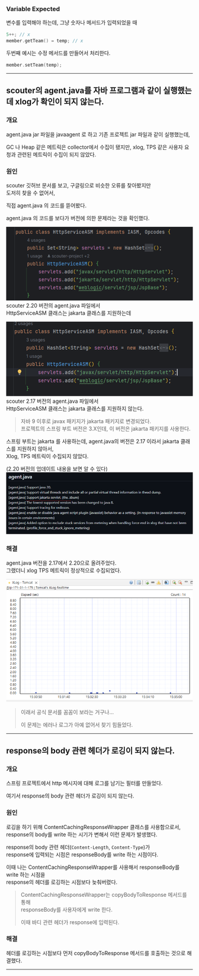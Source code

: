### Variable Expected

변수를 입력해야 하는데, 그냥 숫자나 메서드가 입력되었을 때

```cpp
5++; // x
member.getTeam() = temp; // x
```

두번째 예시는 수정 메서드를 만들어서 처리한다.

```cpp
member.setTeam(temp);
```

---

## scouter의 agent.java를 자바 프로그램과 같이 실행했는데 xlog가 확인이 되지 않는다.

### 개요

agent.java jar 파일을 javaagent 로 하고 기존 프로젝트 jar 파일과 같이 실행했는데,  

GC 나 Heap 같은 메트릭은 collector에서 수집이 됐지만, xlog, TPS 같은 사용자 요청과 관련된 메트릭이 수집이 되지 않았다.

### 원인

scouter 깃허브 문서를 보고, 구글링으로 비슷한 오류를 찾아봤지만  
도저히 찾을 수 없어서,  

직접 agent.java 의 코드를 뜯어봤다.

agent.java 의 코드를 보다가 버전에 의한 문제라는 것을 확인했다.

![img_2.png](../img/agent_java_version_20.png)  
scouter 2.20 버전의 agent.java 파일에서  
HttpServiceASM 클래스는 jakarta 클래스를 지원하는데

![img_3.png](../img/agent_java_version_17.png)  
scouter 2.17 버전의 agent.java 파일에서  
HttpServiceASM 클래스는 jakarta 클래스를 지원하지 않는다.

> 자바 9 이후로 javax 패키지가 jakarta 패키지로 변경되었다.  
> 프로젝트의 스프링 부트 버전은 3.X인데, 이 버전은 jakarta 패키지를 사용한다.

스프링 부트는 jakarta 를 사용하는데, agent.java의 버전은 2.17 이라서 jakarta 클래스를 지원하지 않아서,  
Xlog, TPS 메트릭이 수집되지 않았다.

(2.20 버전의 업데이트 내용을 보면 알 수 있다)  
![img_1.png](../img/scouter_doc_1.png)

### 해결

agent.java 버전을 2.17에서 2.20으로 올려주었다.  
그랬더니 xlog TPS 메트릭이 정상적으로 수집되었다.

![img.png](../img/xlog_1.png)

> 이래서 공식 문서를 꼼꼼이 보라는 거구나...  
> 
> 이 문제는 에러나 로그가 아예 없어서 찾기 힘들었다.

---

## response의 body 관련 헤더가 로깅이 되지 않는다.

### 개요

스프링 프로젝트에서 http 메시지에 대해 로그를 남기는 필터를 만들었다.

여기서 response의 body 관련 헤더가 로깅이 되지 않는다.

### 원인

로깅을 하기 위해 ContentCachingResponseWrapper 클래스를 사용함으로서,  
response의 body를 write 하는 시기가 변해서 이런 문제가 발생했다.

response의 body 관련 헤더(`Content-Length`, `Content-Type`)가  
response에 입력되는 시점은 responseBody를 write 하는 시점이다.

이때 나는 ContentCachingResponseWrapper를 사용해서 responseBody를 write 하는 시점을  
response의 헤더를 로깅하는 시점보다 늦춰버렸다.

> ContentCachingResponseWrapper는 copyBodyToResponse 메서드를 통해  
> responseBody를 사용자에게 write 한다.
>
> 이때 바디 관련 헤더가 response에 입력된다.

### 해결

헤더를 로깅하는 시점보다 먼저 copyBodyToResponse 메서드를 호출하는 것으로 해결했다.

---

